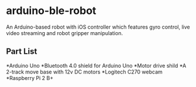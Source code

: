 # arduino-ble-robot
An Arduino-based robot with iOS controller which features gyro control, live video streaming and robot gripper manipulation.

## Part List
*Arduino Uno
*Bluetooth 4.0 shield for Arduino Uno
*Motor drive shild
*A 2-track move base with 12v DC motors
*Logitech C270 webcam
*Raspberry Pi 2 B+
